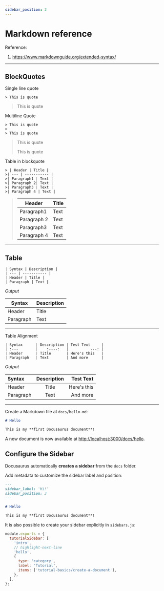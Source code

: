 ```yaml
---
sidebar_position: 2
---
```


# Markdown reference

Reference:
1. https://www.markdownguide.org/extended-syntax/

---
## BlockQuotes

Single line quote 

```
> This is quote
```

> This is quote


Multiline Quote

```
> This is quote
>
> This is quote
```
> This is quote
>
> This is quote

Table in blockquote
```
> | Header | Title |
>| --- | ----------- |
>| Paragraph1 | Text |
>| Paragraph 2| Text |
>| Paragraph3 | Text |
>| Paragraph 4 | Text |
```

> | Header | Title |
>| --- | ----------- |
>| Paragraph1 | Text |
>| Paragraph 2| Text |
>| Paragraph3 | Text |
>| Paragraph 4 | Text |
---

## Table
```
| Syntax | Description |
| --- | ----------- |
| Header | Title |
| Paragraph | Text |
```
*Output*

| Syntax | Description |
| --- | ----------- |
| Header | Title |
| Paragraph | Text |


---

Table Alignment

```
| Syntax      | Description | Test Text     |
| :---        |    :----:   |          ---: |
| Header      | Title       | Here's this   |
| Paragraph   | Text        | And more      |
```

*Output*

| Syntax      | Description | Test Text     |
| :---        |    :----:   |          ---: |
| Header      | Title       | Here's this   |
| Paragraph   | Text        | And more      |

---

Create a Markdown file at `docs/hello.md`:

```md title="docs/hello.md"
# Hello

This is my **first Docusaurus document**!
```

A new document is now available at [http://localhost:3000/docs/hello](http://localhost:3000/docs/hello).

## Configure the Sidebar

Docusaurus automatically **creates a sidebar** from the `docs` folder.

Add metadata to customize the sidebar label and position:

```md title="docs/hello.md" {1-4}
---
sidebar_label: 'Hi!'
sidebar_position: 3
---

# Hello

This is my **first Docusaurus document**!
```

It is also possible to create your sidebar explicitly in `sidebars.js`:

```js title="sidebars.js"
module.exports = {
  tutorialSidebar: [
    'intro',
    // highlight-next-line
    'hello',
    {
      type: 'category',
      label: 'Tutorial',
      items: ['tutorial-basics/create-a-document'],
    },
  ],
};
```
